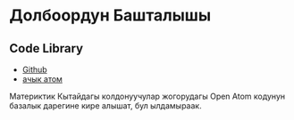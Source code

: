 # Долбоордун Башталышы

## Code Library

* [Github](https://github.com/3TiSite)
* [ачык атом](https://atomgit.com/orgs/3ti)

Материктик Кытайдагы колдонуучулар жогорудагы Open Atom кодунун базалык дарегине кире алышат, бул ылдамыраак.
